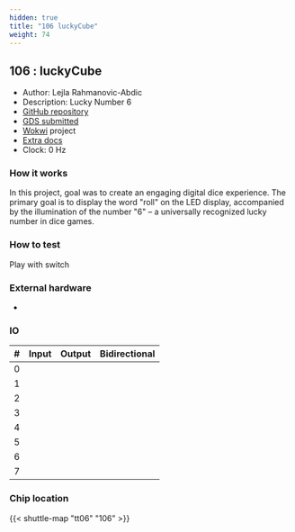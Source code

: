 ```yaml
---
hidden: true
title: "106 luckyCube"
weight: 74
---
```


## 106 : luckyCube

* Author: Lejla Rahmanovic-Abdic
* Description: Lucky Number 6
* [GitHub repository](https://github.com/leyla224/jku-tt06-luckyCube)
* [GDS submitted](https://github.com/leyla224/jku-tt06-luckyCube/actions/runs/8631299841)
* [Wokwi](https://wokwi.com/projects/384711264596377601) project
* [Extra docs](None)
* Clock: 0 Hz

<!---

This file is used to generate your project datasheet. Please fill in the information below and delete any unused
sections.

You can also include images in this folder and reference them in the markdown. Each image must be less than
512 kb in size, and the combined size of all images must be less than 1 MB.
-->


### How it works

In this project, goal was to create an engaging digital dice experience. The
primary goal is to display the word "roll" on the LED display, accompanied by
the illumination of the number "6" – a universally recognized lucky number in
dice games.

### How to test

Play with switch

### External hardware

- 


### IO

| # | Input          | Output         | Bidirectional   |
| - | -------------- | -------------- | --------------- |
| 0 |  |  |  |
| 1 |  |  |  |
| 2 |  |  |  |
| 3 |  |  |  |
| 4 |  |  |  |
| 5 |  |  |  |
| 6 |  |  |  |
| 7 |  |  |  |

### Chip location

{{< shuttle-map "tt06" "106" >}}
